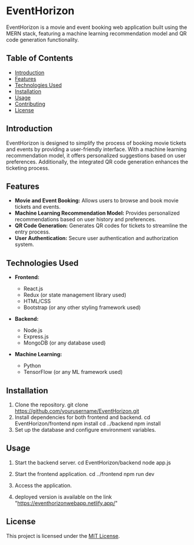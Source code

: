 # EventHorizon

EventHorizon is a movie and event booking web application built using the MERN stack, featuring a machine learning recommendation model and QR code generation functionality.

## Table of Contents

- [Introduction](#introduction)
- [Features](#features)
- [Technologies Used](#technologies-used)
- [Installation](#installation)
- [Usage](#usage)
- [Contributing](#contributing)
- [License](#license)

## Introduction

EventHorizon is designed to simplify the process of booking movie tickets and events by providing a user-friendly interface. With a machine learning recommendation model, it offers personalized suggestions based on user preferences. Additionally, the integrated QR code generation enhances the ticketing process.

## Features

- **Movie and Event Booking:** Allows users to browse and book movie tickets and events.
- **Machine Learning Recommendation Model:** Provides personalized recommendations based on user history and preferences.
- **QR Code Generation:** Generates QR codes for tickets to streamline the entry process.
- **User Authentication:** Secure user authentication and authorization system.

## Technologies Used

- **Frontend:**
  - React.js
  - Redux (or state management library used)
  - HTML/CSS
  - Bootstrap (or any other styling framework used)

- **Backend:**
  - Node.js
  - Express.js
  - MongoDB (or any database used)

- **Machine Learning:**
  - Python
  - TensorFlow (or any ML framework used)

## Installation

1. Clone the repository.
git clone https://github.com/yourusername/EventHorizon.git
2. Install dependencies for both frontend and backend.
cd EventHorizon/frontend
npm install
cd ../backend
npm install
3. Set up the database and configure environment variables.

## Usage

1. Start the backend server.
cd EventHorizon/backend
node app.js
2. Start the frontend application.
cd ../frontend
npm run dev

3. Access the application.

4. deployed version is available on the link "https://eventhorizonwebapp.netlify.app/"


## License

This project is licensed under the [MIT License](LICENSE).
